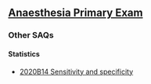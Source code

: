 ## [Anaesthesia Primary Exam](https://ketaminenightmares.com/pex)

### Other SAQs

#### Statistics

- [2020B14 Sensitivity and specificity](2020B14_sensitivity_and_specificity.htm)


